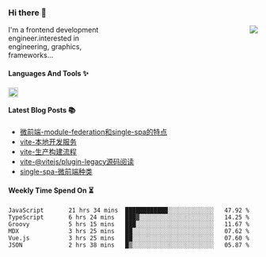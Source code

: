 <!--
**zhaohuanyuu/zhaohuanyuu** is a ✨ _special_ ✨ repository because its `README.md` (this file) appears on your GitHub profile.
-->

### Hi there 👋

<picture>
  <source media="(prefers-color-scheme: dark)" srcset="https://github-readme-stats.vercel.app/api?username=zhaohuanyuu&count_private=true&show_icons=true&theme=city_lights&hide_title=true">
  <img align="right" src="https://github-readme-stats.vercel.app/api?username=zhaohuanyuu&count_private=true&show_icons=true&hide_title=true">
</picture>

<p align="left" style="width:40%">I'm a frontend development engineer.interested in engineering, graphics, frameworks...</p>

#### Languages And Tools ✨

<img align="left" height="20" src="https://skillicons.dev/icons?i=js,ts,nodejs,rust,react,vue,svelte,gatsby,graphql,nestjs" />

</br>

#### Latest Blog Posts 📚
<!-- BLOG-POST-LIST:START -->
- [微前端-module-federation和single-spa的特点](https://auu.zone/post/micro-fe)
- [vite-本地开发服务](https://auu.zone/post/vite-server)
- [vite-生产构建流程](https://auu.zone/post/vite-build)
- [vite-@vitejs/plugin-legacy源码阅读](https://auu.zone/post/vite-legacy)
- [single-spa-微前端种类](https://auu.zone/post/single-spa-note)
<!-- BLOG-POST-LIST:END -->

#### Weekly Time Spend On ⏳
<!--START_SECTION:waka-->

```text
JavaScript       21 hrs 34 mins  ████████████░░░░░░░░░░░░░   47.92 %
TypeScript       6 hrs 24 mins   ███▓░░░░░░░░░░░░░░░░░░░░░   14.25 %
Groovy           5 hrs 15 mins   ███░░░░░░░░░░░░░░░░░░░░░░   11.67 %
MDX              3 hrs 25 mins   ██░░░░░░░░░░░░░░░░░░░░░░░   07.62 %
Vue.js           3 hrs 25 mins   ██░░░░░░░░░░░░░░░░░░░░░░░   07.60 %
JSON             2 hrs 38 mins   █▒░░░░░░░░░░░░░░░░░░░░░░░   05.87 %
```

<!--END_SECTION:waka-->
